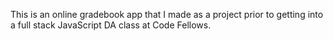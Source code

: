 This is an online gradebook app that I made as a project prior to getting into a full stack JavaScript DA class at Code Fellows.
